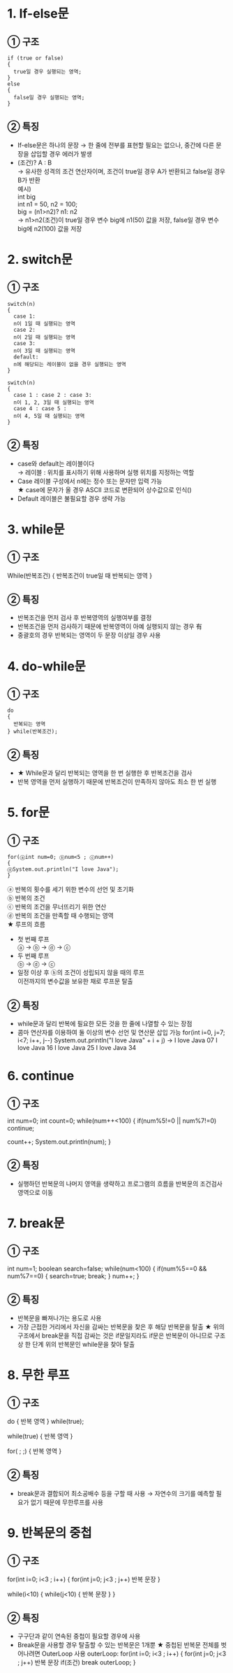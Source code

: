 # 1. If-else문  
## ① 구조  
~~~
if (true or false)
{
  true일 경우 실행되는 영역;
}
else
{
  false일 경우 실행되는 영역;
}
~~~  
## ② 특징    
- If-else문은 하나의 문장
→ 한 줄에 전부를 표현할 필요는 없으나, 중간에 다른 문장을 삽입할 경우 에러가 발생
- (조건)? A : B  
→ 유사한 성격의 조건 연산자이며, 조건이 true일 경우 A가 반환되고 false일 경우 B가 반환  
예시)  
int big  
int n1 = 50, n2 = 100;  
big = (n1>n2)? n1: n2  
→ n1>n2(조건)이 true일 경우 변수 big에 n1(50) 값을 저장, false일 경우 변수 big에 n2(100) 값을 저장  

# 2. switch문  
## ① 구조  
~~~
switch(n)
{
  case 1:
  n이 1일 때 실행되는 영역
  case 2:
  n이 2일 때 실행되는 영역
  case 3:
  n이 3일 때 실행되는 영역
  default:
  n에 해당되는 레이블이 없을 경우 실행되는 영역
}
~~~  
~~~  
switch(n)
{
  case 1 : case 2 : case 3:
  n이 1, 2, 3일 때 실행되는 영역
  case 4 : case 5 :
  n이 4, 5일 때 실행되는 영역
}
~~~  
## ② 특징  
- case와 default는 레이블이다  
→ 레이블 : 위치를 표시하기 위해 사용하며 실행 위치를 지정하는 역할  
- Case 레이블 구성에서 n에는 정수 또는 문자만 입력 가능  
★ case에 문자가 올 경우 ASCII 코드로 변환되어 상수값으로 인식()  
- Default 레이블은 불필요할 경우 생략 가능  

# 3. while문  
## ① 구조  
While(반복조건)
{
  반복조건이 true일 때 반복되는 영역
}  
## ② 특징  
- 반복조건을 먼저 검사 후 반복영역의 실행여부를 결정  
- 반복조건을 먼저 검사하기 때문에 반복영역이 아예 실행되지 않는 경우 有  
- 중괄호의 경우 반복되는 영역이 두 문장 이상일 경우 사용  

# 4. do-while문  
## ① 구조  
~~~
do
{
  반복되는 영역
} while(반복조건);
~~~  
## ② 특징  
- ★ While문과 달리 반복되는 영역을 한 번 실행한 후 반복조건을 검사
- 반복 영역을 먼저 실행하기 때문에 반복조건이 만족하지 않아도 최소 한 번 실행 

# 5. for문	 
## ① 구조  
~~~
for(ⓐint num=0; ⓑnum<5 ; ⓒnum++)
{
ⓓSystem.out.println("I love Java");
}
~~~  
ⓐ 반복의 횟수를 세기 위한 변수의 선언 및 초기화  
ⓑ 반복의 조건  
ⓒ 반복의 조건을 무너뜨리기 위한 연산  
ⓓ 반복의 조건을 만족할 때 수행되는 영역  
★ 루프의 흐름  
- 첫 번째 루프  
ⓐ → ⓑ → ⓓ → ⓒ  
- 두 번째 루프  
ⓑ → ⓓ → ⓒ  
- 일정 이상 후 ⓑ의 조건이 성립되지 않을 때의 루프  
이전까지의 변수값을 보유한 채로 루프문 탈출  
## ② 특징  
- while문과 달리 반복에 필요한 모든 것을 한 줄에 나열할 수 있는 장점
- 콤마 연산자를 이용하여 둘 이상의 변수 선언 및 연산문 삽입 가능
for(int i=0, j=7; i<7; i++, j--)
System.out.println("I love Java" + i + j)
→ I love Java 07
I love Java 16
I love Java 25
I love Java 34

# 6. continue
## ① 구조
int num=0;
int count=0;
while(num++<100)
{
if(num%5!=0 || num%7!=0)
continue;

count++;
System.out.println(num);
}

## ② 특징
- 실행하던 반복문의 나머지 영역을 생략하고 프로그램의 흐름을 반복문의 조건검사 영역으로 이동

# 7. break문
## ① 구조
int num=1;
boolean search=false;
while(num<100)
{
if(num%5==0 && num%7==0)
{
search=true;
break;
}
num++;
}
## ② 특징
- 반복문을 빠져나가는 용도로 사용
- 가장 근접한 거리에서 자신을 감싸는 반복문을 찾은 후 해당 반복문을 탈출
★ 위의 구조에서 break문을 직접 감싸는 것은 if문일지라도 if문은 반복문이 아니므로 구조상 한 단계 위의 반복문인 while문을 찾아 탈출

# 8. 무한 루프
## ① 구조
do
{
반복 영역
} while(true);

while(true)
{
반복 영역
}

for( ; ;)
{
반복 영역
}
## ② 특징
- break문과 결합되어 최소공배수 등을 구할 때 사용
→ 자연수의 크기를 예측할 필요가 없기 때문에 무한루프를 사용

# 9. 반복문의 중첩
## ① 구조
for(int i=0; i<3 ; i++)
{
for(int j=0; j<3 ; j++)
반복 문장
}

while(i<10)
{
while(j<10)
{
반복 문장
}
}
## ② 특징
- 구구단과 같이 연속된 중첩이 필요할 경우에 사용
- Break문을 사용할 경우 탈출할 수 있는 반복문은 1개뿐
★ 중첩된 반복문 전체를 벗어나려면 OuterLoop 사용
outerLoop:
for(int i=0; i<3 ; i++)
{
for(int j=0; j<3 ; j++)
반복 문장
if(조건)
break outerLoop;
}


